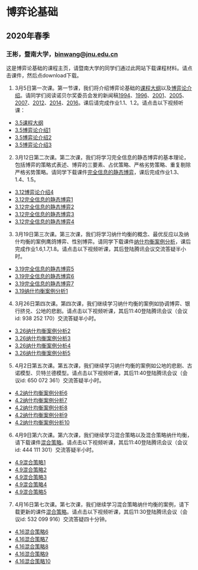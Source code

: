 # 博弈论基础
## 2020年春季
### 王彬，暨南大学，binwang@jnu.edu.cn
这是博弈论基础的课程主页，请暨南大学的同学们通过此网站下载课程材料。请点击课件，然后点download下载。
1. 3月5日第一次课。第一节课，我们将介绍博弈论基础的[课程大纲](https://github.com/binwangwork/gameTheory/blob/master/%E6%95%99%E5%AD%A6%E5%A4%A7%E7%BA%B2.pdf)以及[博弈论介绍](https://github.com/binwangwork/gameTheory/blob/master/%E5%85%88%E5%AF%BC%E8%AF%BE%20%E5%8D%9A%E5%BC%88%E8%AE%BA%E7%AE%80%E4%BB%8B.pdf)。请同学们阅读诺贝尔奖委员会发的新闻稿[1994](	https://www.nobelprize.org/prizes/economic-sciences/1994/summary/)、[1996](https://www.nobelprize.org/prizes/economic-sciences/1996/press-release/)、[2001](https://www.nobelprize.org/prizes/economic-sciences/2001/popular-information/)、[2005](https://www.nobelprize.org/uploads/2018/06/popular-economicsciences2005.pdf)、[2007](https://www.nobelprize.org/uploads/2018/06/popular-economicsciences2007.pdf)、[2012](https://www.nobelprize.org/uploads/2018/06/popular-economicsciences2012.pdf)、[2014](https://www.nobelprize.org/uploads/2018/06/popular-economicsciences2014.pdf)、[2016](https://www.nobelprize.org/uploads/2018/06/popular-economicsciences2016.pdf)。课后请完成作业1.1、1.2。请点击以下视频听课：
- [3.5课程大纲](https://www.bilibili.com/video/av90632776/)
- [3.5博弈论介绍1](https://www.bilibili.com/video/av92924837)
- [3.5博弈论介绍2](https://www.bilibili.com/video/av92927501)
- [3.5博弈论介绍3](https://www.bilibili.com/video/av92930850)
2. 3月12日第二次课。第二次课，我们将学习完全信息的静态博弈的基本理论，包括博弈的策略式表述、博弈的三要素、占优策略、严格劣势策略、重复剔除严格劣势策略。请同学下载课件[完全信息的静态博弈](https://github.com/binwangwork/gameTheory/blob/master/%E4%B8%80.1%20%E5%AE%8C%E5%85%A8%E4%BF%A1%E6%81%AF%E7%9A%84%E9%9D%99%E6%80%81%E5%8D%9A%E5%BC%88.pdf)，课后完成作业1.3、1.4、1.5。
- [3.12博弈论介绍4](https://www.bilibili.com/video/av94696508/)
- [3.12完全信息的静态博弈1](https://www.bilibili.com/video/av94696732/)
- [3.12完全信息的静态博弈2](https://www.bilibili.com/video/av94697786/)
- [3.12完全信息的静态博弈3](https://www.bilibili.com/video/av94727769/)
- [3.12完全信息的静态博弈4](https://www.bilibili.com/video/av94727897/)

3. 3月19日第三次课。第三次课，我们将学习纳什均衡的概念、最优反应以及纳什均衡的案例鹰鸽博弈、性别博弈。请同学下载课件[纳什均衡案例分析](https://github.com/binwangwork/gameTheory/blob/master/%E4%B8%80.2%20%E7%BA%B3%E4%BB%80%E5%9D%87%E8%A1%A1%E6%A1%88%E4%BE%8B%E5%88%86%E6%9E%90.pdf)，课后完成作业1.6,1.7,1.8。请点击以下视频听课，其后登陆腾讯会议交流答疑半小时。
- [3.19完全信息的静态博弈5](https://www.bilibili.com/video/av96521858/)
- [3.19完全信息的静态博弈6](https://www.bilibili.com/video/av96521905/)
- [3.19完全信息的静态博弈7](https://www.bilibili.com/video/av96521588/)
- [3.19纳什均衡案例分析1](https://www.bilibili.com/video/av96521782/)

4. 3月26日第四次课。第四次课，我们继续学习纳什均衡的案例如协调博弈、银行挤兑、公地的悲剧。请点击以下视频听课，其后11:40登陆腾讯会议（会议id: 938 252 170）交流答疑半小时。
- [3.26纳什均衡案例分析2](https://www.bilibili.com/video/BV1zE411F7Ci/)
- [3.26纳什均衡案例分析3](https://www.bilibili.com/video/BV1zE411F7SZ/)
- [3.26纳什均衡案例分析4](https://www.bilibili.com/video/BV1rE411F7vg/)
- [3.26纳什均衡案例分析5](https://www.bilibili.com/video/BV1rE411F7Yr/)

5. 4月2日第五次课。第五次课，我们继续学习纳什均衡的案例如公地的悲剧、古诺模型、贝特兰德模型。请点击以下视频听课，其后11:40登陆腾讯会议（会议id: 650 072 361）交流答疑半小时。
- [4.2纳什均衡案例分析6](https://www.bilibili.com/video/BV1y7411D7dG/)
- [4.2纳什均衡案例分析7](https://www.bilibili.com/video/BV1o7411D76j/)
- [4.2纳什均衡案例分析8](https://www.bilibili.com/video/BV1f7411D7E1/)
- [4.2纳什均衡案例分析9](https://www.bilibili.com/video/BV1f7411D7xj/)
- [4.2纳什均衡案例分析10](https://www.bilibili.com/video/BV1Z7411D76i/)

6. 4月9日第六次课。第六次课，我们继续学习混合策略以及混合策略纳什均衡，请下载课件[混合策略](https://github.com/binwangwork/gameTheory/blob/master/%E4%B8%80.3%20%E6%B7%B7%E5%90%88%E7%AD%96%E7%95%A5%E7%BA%B3%E4%BB%80%E5%9D%87%E8%A1%A1.pdf)。请点击以下视频听课，其后11:40登陆腾讯会议（会议id: 444 111 301）交流答疑半小时。
- [4.9混合策略1](https://www.bilibili.com/video/BV1sg4y187N8/)
- [4.9混合策略2](https://www.bilibili.com/video/BV1hc411h7q7/)
- [4.9混合策略3](https://www.bilibili.com/video/BV1Z54y1X739/)
- [4.9混合策略4](https://www.bilibili.com/video/BV1xp4y1C7vX/)
- [4.9混合策略5](https://www.bilibili.com/video/BV1de411x7dU/)

7. 4月16日第七次课。第七次课，我们继续学习混合策略纳什均衡的案例，请下载更新的课件[混合策略](https://github.com/binwangwork/gameTheory/blob/master/%E4%B8%80.3%20%E6%B7%B7%E5%90%88%E7%AD%96%E7%95%A5%E7%BA%B3%E4%BB%80%E5%9D%87%E8%A1%A1.pdf)。请点击以下视频听课，其后11:30登陆腾讯会议（会议id: 532 099 916）交流答疑四十分钟。
- [4.16混合策略6](https://www.bilibili.com/video/BV1mz411b7mJ/)
- [4.16混合策略7](https://www.bilibili.com/video/BV1Pi4y18777/)
- [4.16混合策略8](https://www.bilibili.com/video/BV1CV411o7Yf/)
- [4.16混合策略9](https://www.bilibili.com/video/BV1ia4y1t7AE/)
- [4.16混合策略10](https://www.bilibili.com/video/BV11K411L7Yd/)
